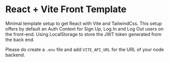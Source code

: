 # React + Vite Front Template

Minimal template setup to get React with Vite and TailwindCss.
This setup offers by default an Auth Context for Sign Up, Log In and Log Out users on the front-end. 
Using LocalStorage to store the JWT token generated from the back end.

Please do create a `.env` file and add `VITE_API_URL` for the URL of your node backend.
